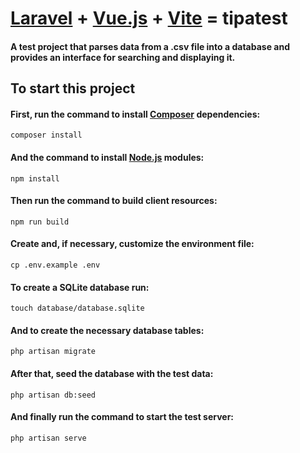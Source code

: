 # [Laravel](https://laravel.com) + [Vue.js](https://vuejs.org) + [Vite](https://vitejs.dev) = tipatest

#### A test project that parses data from a .csv file into a database and provides an interface for searching and displaying it.

## 
## To start this project

#### First, run the command to install [Composer](https://getcomposer.org) dependencies:
`composer install`


#### And the command to install [Node.js](https://nodejs.org) modules:
`npm install`


#### Then run the command to build client resources:
`npm run build`


#### Create and, if necessary, customize the environment file:
`cp .env.example .env`


#### To create a SQLite database run:
`touch database/database.sqlite`


#### And to create the necessary database tables:
`php artisan migrate`


#### After that, seed the database with the test data:
`php artisan db:seed`


#### And finally run the command to start the test server:
`php artisan serve`